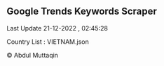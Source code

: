 

## Google Trends Keywords Scraper 
 
Last Update 21-12-2022 , 02:45:28

Country List :
VIETNAM.json



© Abdul Muttaqin 
